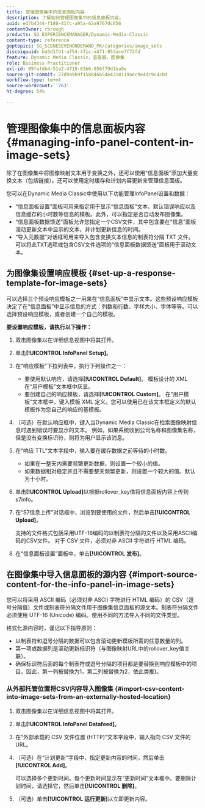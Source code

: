 ```yaml
---
title: 管理图像集中的信息面板内容
description: 了解如何管理图像集中的信息面板内容。
uuid: ed7b4344-f180-41fc-a95a-62a9767dc056
contentOwner: rbrough
products: SG_EXPERIENCEMANAGER/Dynamic-Media-Classic
content-type: reference
geptopics: SG_SCENESEVENONDEMAND_PK/categories/image_sets
discoiquuid: ba5d1fb1-af54-471c-a471-853ace7f72fd
feature: Dynamic Media Classic，查看器，图像集
role: Business Practitioner
exl-id: 09fafdb4-51e2-4719-83b6-056f79d1ba9e
source-git-commit: 27d9a9b9f158846b54e4318119aec9e4dc9c4c0d
workflow-type: tm+mt
source-wordcount: '763'
ht-degree: 54%

---
```


# 管理图像集中的信息面板内容{#managing-info-panel-content-in-image-sets}

除了在图像集中将图像映射文本用于变换之外，还可以使用“信息面板”添加大量变换文本（包括链接）。还可以使用定时缓存和计划内容更新来管理信息面板。

您可以在Dynamic Media Classic中使用以下功能管理InfoPanel设置和数据：

* “信息面板设置”面板可用来指定用于显示“信息面板”文本、默认错误响应以及信息缓存的小时数等信息的模板。此外，可以指定是否自动发布图像集。
* “信息面板数据馈送”面板允许您指定一个CSV文件，其中包含要在“信息”面板滚动更新文本中显示的文本，并计划更新信息的时间。
* “导入元数据”对话框可用来导入包含变换文本信息的制表符分隔 TXT 文件。可以将此TXT选项或包含CSV文件选项的“信息面板数据馈送”面板用于滚动文本。

## 为图像集设置响应模板 {#set-up-a-response-template-for-image-sets}

可以选择三个预设响应模板之一用来在“信息面板”中显示文本。这些预设响应模板决定了在“信息面板”中显示信息的方式：列数和行数、字样大小、字体等等。可以选择预设响应模板，或者创建一个自己的模板。

**要设置响应模板，请执行以下操作：**

1. 双击图像集以在详细信息视图中将其打开。
1. 单击&#x200B;**[!UICONTROL InfoPanel Setup]**。
1. 在“响应模板”下拉列表中，执行下列操作之一：

   * 要使用默认响应，请选择&#x200B;**[!UICONTROL Default]**。 模板设计的 XML 在“用户模板”文本框中灰显。
   * 要创建自己的响应模板，请选择&#x200B;**[!UICONTROL Custom]**。 在“用户模板”文本框中，键入模板 XML 定义。您可以使用已在该文本框定义的默认模板作为您自己的响应的基模板。

1. （可选）在默认响应框中，键入当Dynamic Media Classic在检索图像映射信息时遇到错误时要显示的文本。 例如，如果系统收到公司名称和图像集名称，但是没有变换标识符，则将为用户显示该消息。
1. 在“响应 TTL”文本字段中，输入要在缓存数据之前等待的小时数。

   * 如果在一整天内需要频繁更新数据，则设置一个较小的值。
   * 如果数据相对稳定并且不需要整天频繁更新，则设置一个较大的值。默认为十小时。

1. 单击&#x200B;**[!UICONTROL Upload]**&#x200B;以根据rollover_key值将信息面板内容上传到s7info。
1. 在“S7信息上传”对话框中，浏览到要使用的文件，然后单击&#x200B;**[!UICONTROL Upload]**。

   支持的文件格式包括采用UTF-16编码的以制表符分隔的文件以及采用ASCII编码的CSV文件。 对于 CSV 文件，必须对非 ASCII 字符进行 HTML 编码。

1. 在“信息面板设置”面板中，单击&#x200B;**[!UICONTROL 发布]**。

## 在图像集中导入信息面板的源内容 {#import-source-content-for-the-info-panel-in-image-sets}

您可以将采用 ASCII 编码（必须对非 ASCII 字符进行 HTML 编码）的 CSV（逗号分隔值）文件或制表符分隔文件用于图像集信息面板的源文本。制表符分隔文件必须使用 UTF-16 (Unicode) 编码。使用不同的方法导入不同的文件类型。

格式化源内容时，谨记以下指导原则：

* 以制表符和逗号分隔的数据可以包含滚动更新模板所需的任意数量的列。
* 第一项或数据列是滚动更新标识符（与图像映射URL中的rollover_key值关联）。
* 确保标识符后面的每个制表符或逗号分隔的项目都是要替换到响应模板中的项目。因此，第一列被替换为$1$，第二列被替换为$2$，依此类推)。

### 从外部托管位置将CSV内容导入图像集 {#import-csv-content-into-image-sets-from-an-externally-hosted-location}

1. 双击图像集以在详细信息视图中将其打开。
1. 单击&#x200B;**[!UICONTROL InfoPanel Datafeed]**。
1. 在“外部承载的 CSV 文件位置 (HTTP)”文本字段中，输入指向 CSV 文件的 URL。
1. （可选）在“计划更新”字段中，指定更新内容的时间，然后单击&#x200B;**[!UICONTROL Add]**。

   可以选择多个更新时间。每个更新时间显示在“更新时间”文本框中。要删除计划时间，请选择它，然后单击&#x200B;**[!UICONTROL 删除]**。

1. （可选）单击&#x200B;**[!UICONTROL 运行更新]**&#x200B;以立即更新内容。
